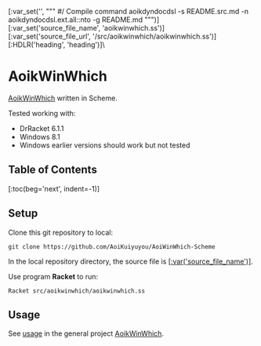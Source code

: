 [:var_set('', """
#/ Compile command
aoikdyndocdsl -s README.src.md -n aoikdyndocdsl.ext.all::nto -g README.md
""")]\
[:var_set('source_file_name', 'aoikwinwhich.ss')]\
[:var_set('source_file_url', '/src/aoikwinwhich/aoikwinwhich.ss')]\
[:HDLR('heading', 'heading')]\
# AoikWinWhich
[AoikWinWhich](https://github.com/AoiKuiyuyou/AoikWinWhich) written in Scheme.

Tested working with:
- DrRacket 6.1.1
- Windows 8.1
- Windows earlier versions should work but not tested

## Table of Contents
[:toc(beg='next', indent=-1)]

## Setup
Clone this git repository to local:
```
git clone https://github.com/AoiKuiyuyou/AoiWinWhich-Scheme
```

In the local repository directory, the source file is
[[:var('source_file_name')]]([:var('source_file_url')]).

Use program **Racket** to run:
```
Racket src/aoikwinwhich/aoikwinwhich.ss
```

## Usage
See [usage](https://github.com/AoiKuiyuyou/AoikWinWhich#how-to-use) in the
general project [AoikWinWhich](https://github.com/AoiKuiyuyou/AoikWinWhich).
